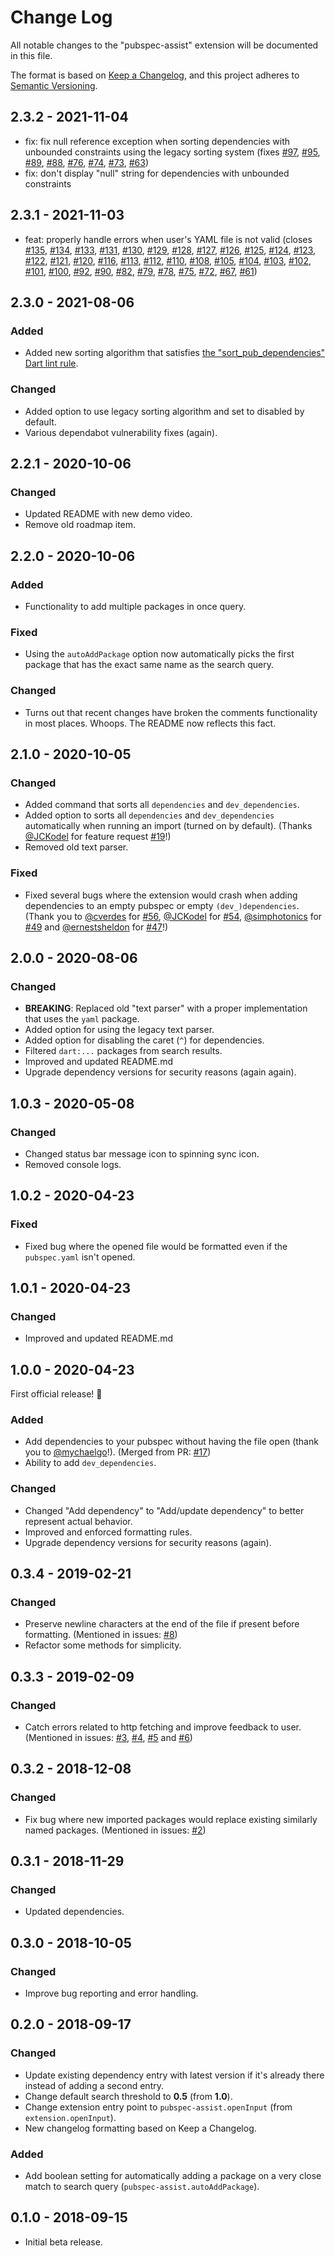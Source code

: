 # Change Log

All notable changes to the "pubspec-assist" extension will be documented in this file.

The format is based on [Keep a Changelog](https://keepachangelog.com/en/1.0.0/),
and this project adheres to [Semantic Versioning](https://semver.org/spec/v2.0.0.html).

## 2.3.2 - 2021-11-04

- fix: fix null reference exception when sorting dependencies with unbounded constraints using the legacy sorting system (fixes [#97](https://github.com/jeroen-meijer/pubspec-assist/issues/97), [#95](https://github.com/jeroen-meijer/pubspec-assist/issues/95), [#89](https://github.com/jeroen-meijer/pubspec-assist/issues/89), [#88](https://github.com/jeroen-meijer/pubspec-assist/issues/88), [#76](https://github.com/jeroen-meijer/pubspec-assist/issues/76), [#74](https://github.com/jeroen-meijer/pubspec-assist/issues/74), [#73](https://github.com/jeroen-meijer/pubspec-assist/issues/73), [#63](https://github.com/jeroen-meijer/pubspec-assist/issues/63))
- fix: don't display "null" string for dependencies with unbounded constraints

## 2.3.1 - 2021-11-03

- feat: properly handle errors when user's YAML file is not valid (closes [#135](https://github.com/jeroen-meijer/pubspec-assist/issues/135), [#134](https://github.com/jeroen-meijer/pubspec-assist/issues/134), [#133](https://github.com/jeroen-meijer/pubspec-assist/issues/133), [#131](https://github.com/jeroen-meijer/pubspec-assist/issues/131), [#130](https://github.com/jeroen-meijer/pubspec-assist/issues/130), [#129](https://github.com/jeroen-meijer/pubspec-assist/issues/129), [#128](https://github.com/jeroen-meijer/pubspec-assist/issues/128), [#127](https://github.com/jeroen-meijer/pubspec-assist/issues/127), [#126](https://github.com/jeroen-meijer/pubspec-assist/issues/126), [#125](https://github.com/jeroen-meijer/pubspec-assist/issues/125), [#124](https://github.com/jeroen-meijer/pubspec-assist/issues/124), [#123](https://github.com/jeroen-meijer/pubspec-assist/issues/123), [#122](https://github.com/jeroen-meijer/pubspec-assist/issues/122), [#121](https://github.com/jeroen-meijer/pubspec-assist/issues/121), [#120](https://github.com/jeroen-meijer/pubspec-assist/issues/120), [#116](https://github.com/jeroen-meijer/pubspec-assist/issues/116), [#113](https://github.com/jeroen-meijer/pubspec-assist/issues/113), [#112](https://github.com/jeroen-meijer/pubspec-assist/issues/112), [#110](https://github.com/jeroen-meijer/pubspec-assist/issues/110), [#108](https://github.com/jeroen-meijer/pubspec-assist/issues/108), [#105](https://github.com/jeroen-meijer/pubspec-assist/issues/105), [#104](https://github.com/jeroen-meijer/pubspec-assist/issues/104), [#103](https://github.com/jeroen-meijer/pubspec-assist/issues/103), [#102](https://github.com/jeroen-meijer/pubspec-assist/issues/102), [#101](https://github.com/jeroen-meijer/pubspec-assist/issues/101), [#100](https://github.com/jeroen-meijer/pubspec-assist/issues/100), [#92](https://github.com/jeroen-meijer/pubspec-assist/issues/92), [#90](https://github.com/jeroen-meijer/pubspec-assist/issues/90), [#82](https://github.com/jeroen-meijer/pubspec-assist/issues/82), [#79](https://github.com/jeroen-meijer/pubspec-assist/issues/79), [#78](https://github.com/jeroen-meijer/pubspec-assist/issues/78), [#75](https://github.com/jeroen-meijer/pubspec-assist/issues/75), [#72](https://github.com/jeroen-meijer/pubspec-assist/issues/72), [#67](https://github.com/jeroen-meijer/pubspec-assist/issues/67), [#61](https://github.com/jeroen-meijer/pubspec-assist/issues/61))

## 2.3.0 - 2021-08-06

### Added

- Added new sorting algorithm that satisfies [the "sort_pub_dependencies" Dart lint rule](https://dart-lang.github.io/linter/lints/sort_pub_dependencies.html).

### Changed

- Added option to use legacy sorting algorithm and set to disabled by default.
- Various dependabot vulnerability fixes (again).

## 2.2.1 - 2020-10-06

### Changed

- Updated README with new demo video.
- Remove old roadmap item.

## 2.2.0 - 2020-10-06

### Added

- Functionality to add multiple packages in once query.

### Fixed

- Using the `autoAddPackage` option now automatically picks the first package that has the exact same name as the search query.

### Changed

- Turns out that recent changes have broken the comments functionality in most places. Whoops. The README now reflects this fact.

## 2.1.0 - 2020-10-05

### Changed

- Added command that sorts all `dependencies` and `dev_dependencies`.
- Added option to sorts all `dependencies` and `dev_dependencies` automatically when running an import (turned on by default). (Thanks [@JCKodel](https://github.com/JCKodel) for feature request [#19](https://github.com/jeroen-meijer/pubspec-assist/issues/19)!)
- Removed old text parser.

### Fixed

- Fixed several bugs where the extension would crash when adding dependencies to an empty pubspec or empty `(dev_)dependencies`. (Thank you to [@cverdes](https://github.com/cverdes) for [#56](https://github.com/jeroen-meijer/pubspec-assist/issues/56), [@JCKodel](https://github.com/JCKodel) for [#54](https://github.com/jeroen-meijer/pubspec-assist/issues/54), [@simphotonics](https://github.com/simphotonics) for [#49](https://github.com/jeroen-meijer/pubspec-assist/issues/49) and [@ernestsheldon](https://github.com/ernestsheldon) for [#47](https://github.com/jeroen-meijer/pubspec-assist/issues/47)!)

## 2.0.0 - 2020-08-06

### Changed

- **BREAKING**: Replaced old "text parser" with a proper implementation that uses the `yaml` package.
- Added option for using the legacy text parser.
- Added option for disabling the caret (`^`) for dependencies.
- Filtered `dart:...` packages from search results.
- Improved and updated README.md
- Upgrade dependency versions for security reasons (again again).

## 1.0.3 - 2020-05-08

### Changed

- Changed status bar message icon to spinning sync icon.
- Removed console logs.

## 1.0.2 - 2020-04-23

### Fixed

- Fixed bug where the opened file would be formatted even if the `pubspec.yaml` isn't opened.

## 1.0.1 - 2020-04-23

### Changed

- Improved and updated README.md

## 1.0.0 - 2020-04-23

First official release! 🎉

### Added

- Add dependencies to your pubspec without having the file open (thank you to [@mychaelgo](https://github.com/mychaelgo)!). (Merged from PR: [#17](https://github.com/jeroen-meijer/pubspec-assist/issues/17))
- Ability to add `dev_dependencies`.

### Changed

- Changed "Add dependency" to "Add/update dependency" to better represent actual behavior.
- Improved and enforced formatting rules.
- Upgrade dependency versions for security reasons (again).

## 0.3.4 - 2019-02-21

### Changed

- Preserve newline characters at the end of the file if present before formatting. (Mentioned in issues: [#8](https://github.com/jeroen-meijer/pubspec-assist/issues/8))
- Refactor some methods for simplicity.

## 0.3.3 - 2019-02-09

### Changed

- Catch errors related to http fetching and improve feedback to user. (Mentioned in issues: [#3](https://github.com/jeroen-meijer/pubspec-assist/issues/3), [#4](https://github.com/jeroen-meijer/pubspec-assist/issues/4), [#5](https://github.com/jeroen-meijer/pubspec-assist/issues/5) and [#6](https://github.com/jeroen-meijer/pubspec-assist/issues/6))

## 0.3.2 - 2018-12-08

### Changed

- Fix bug where new imported packages would replace existing similarly named packages. (Mentioned in issues: [#2](https://github.com/jeroen-meijer/pubspec-assist/issues/2))

## 0.3.1 - 2018-11-29

### Changed

- Updated dependencies.

## 0.3.0 - 2018-10-05

### Changed

- Improve bug reporting and error handling.

## 0.2.0 - 2018-09-17

### Changed

- Update existing dependency entry with latest version if it's already there instead of adding a second entry.
- Change default search threshold to **0.5** (from **1.0**).
- Change extension entry point to `pubspec-assist.openInput` (from `extension.openInput`).
- New changelog formatting based on Keep a Changelog.

### Added

- Add boolean setting for automatically adding a package on a very close match to search query (`pubspec-assist.autoAddPackage`).

## 0.1.0 - 2018-09-15

- Initial beta release.

